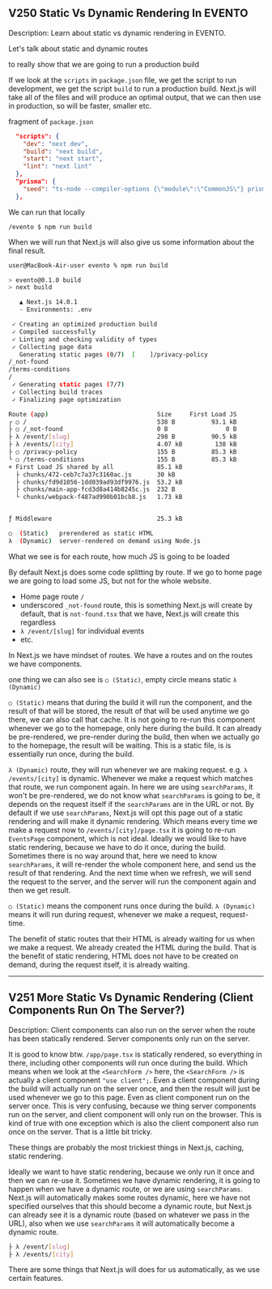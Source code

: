 ## V250 Static Vs Dynamic Rendering In EVENTO
Description: Learn about static vs dynamic rendering in EVENTO.

Let's talk about static and dynamic routes

to really show that we are going to run a production build

If we look at the `scripts` in `package.json` file, we get the script to run development, we get the script `build` to run a production build. Next.js will take all of the files and will produce an optimal output, that we can then use in production, so will be faster, smaller etc.

fragment of `package.json`
```json
  "scripts": {
    "dev": "next dev",
    "build": "next build",
    "start": "next start",
    "lint": "next lint"
  },
  "prisma": {
    "seed": "ts-node --compiler-options {\"module\":\"CommonJS\"} prisma/seed.ts"
  },
```

We can run that locally

`/evento $ npm run build`

When we will run that Next.js will also give us some information about the final result.

```bash
user@MacBook-Air-user evento % npm run build

> evento@0.1.0 build
> next build

   ▲ Next.js 14.0.1
   - Environments: .env

 ✓ Creating an optimized production build    
 ✓ Compiled successfully
 ✓ Linting and checking validity of types    
 ✓ Collecting page data    
   Generating static pages (0/7)  [    ]/privacy-policy
/_not-found
/terms-conditions
/
 ✓ Generating static pages (7/7) 
 ✓ Collecting build traces    
 ✓ Finalizing page optimization    

Route (app)                              Size     First Load JS
┌ ○ /                                    538 B          93.1 kB
├ ○ /_not-found                          0 B                0 B
├ λ /event/[slug]                        298 B          90.5 kB
├ λ /events/[city]                       4.07 kB         138 kB
├ ○ /privacy-policy                      155 B          85.3 kB
└ ○ /terms-conditions                    155 B          85.3 kB
+ First Load JS shared by all            85.1 kB
  ├ chunks/472-ceb7c7a37c3160ac.js       30 kB
  ├ chunks/fd9d1056-1dd039ad93df9976.js  53.2 kB
  ├ chunks/main-app-fcd3d8a414b8245c.js  232 B
  └ chunks/webpack-f487ad990b01bcb8.js   1.73 kB


ƒ Middleware                             25.3 kB

○  (Static)   prerendered as static HTML
λ  (Dynamic)  server-rendered on demand using Node.js

```

What we see is for each route, how much JS is going to be loaded

By default Next.js  does some code splitting by route. 
If we go to home page we are going to load some JS, but not for the whole website.
- Home page route `/`
- underscored `_not-found` route, this is something Next.js will create by default, that is `not-found.tsx` that we have, Next.js will create this regardless
- `λ /event/[slug]` for individual events
- etc.

In Next.js we have mindset of routes. We have a routes and on the routes we have components. 

one thing we can also see is 
`○ (Static)`, empty circle means static
`λ (Dynamic)`

`○ (Static)` means that during the build it will run the component, and the result of that will be stored, the result of that will be used anytime we go there, we can also call that cache. It is not going to re-run this component whenever we go to the homepage, only here during the build. It can already be pre-rendered, we pre-render during the build, then when we actually go to the homepage, the result will be waiting. This is a static file, is is essentially run once,  during the build.

`λ (Dynamic)` route, they will run whenever we are making request. e.g. `λ /events/[city]` is dynamic. Whenever we make a request which matches that route, we run component again. In here we are using `searchParams`, it won't be pre-rendered, we do not know what `searchParams` is going to be, it depends on the request itself if the `searchParams` are in the URL or not. By default if we use `searchParams`, Next.js will opt this page out of a static rendering and will make it dynamic rendering. Which means every time we make a request now to `/events/[city]/page.tsx` it is going to re-run `EventsPage` component, which is not ideal. Ideally we would like to have static rendering, because we have to do it once, during the build. Sometimes there is no way around that, here we need to know `searchParams`, it will re-render the whole component here, and send us the result of that rendering. And the next time when we refresh, we will send the request to the server, and the server will run the component again and then we get result.

`○ (Static)`  means the component runs once during the build.
`λ (Dynamic)` means it will run during request, whenever we make a request, request-time.

The benefit of static routes that their HTML is already waiting for us when we make a request. We already created the HTML during the build. That is the benefit of static rendering, HTML does not have to be created on demand, during the request itself, it is already waiting.


----

## V251 More Static Vs Dynamic Rendering (Client Components Run On The Server?)
Description: Client components can also run on the server when the route has been statically rendered. Server components only run on the server.

It is good to know btw. `/app/page.tsx` is statically rendered, so everything in there, including other components will run once during the build. Which means when we look at the `<SearchForm />` here, the `<SearchForm />` is actually a client component `"use client";`. Even a client component during the build will actually run on the server once, and then the result will just be used whenever we go to this page. Even as client component run on the server once. This is very confusing, because we thing server components run on the server, and client component will only run on the browser. This is kind of true with one exception which is also the client component also run once on the server. That is a little bit tricky. 

These things are probably the most trickiest things in Next.js, caching, static rendering.

Ideally we want to have static rendering, because we only run it once and then we can re-use it.
Sometimes we have dynamic rendering, it is going to happen when we have a dynamic route, or we are using `searchParams`. Next.js will automatically makes some routes dynamic, here we have not specified ourselves that this should become a dynamic route, but Next.js can already see it is a dynamic route (based on whatever we pass in the URL), also when we use `searchParams` it will automatically become a dynamic route. 

```bash
├ λ /event/[slug]                  
├ λ /events/[city]  
```

There are some things that Next.js will does for us automatically, as we use certain features.
